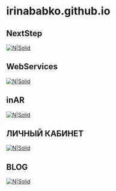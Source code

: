 # irinababko.github.io
## NextStep
[![N|Solid](https://irinababko.github.io/img/NextStep.png)](https://irinababko.github.io/NextStep/index.html)
## WebServices
[![N|Solid](https://irinababko.github.io/WS/images/banner-2.png)](https://irinababko.github.io/WS/index.html)
## inAR
[![N|Solid](https://irinababko.github.io/in_AR/img/screen-mini.jpg)](https://irinababko.github.io/in_AR/index.html)
## ЛИЧНЫЙ КАБИНЕТ
[![N|Solid](https://irinababko.github.io/img/cab-1.jpg)](https://irinababko.github.io/profile.html)
## BLOG
[![N|Solid](https://irinababko.github.io/img/blog-1.jpg)](https://irinababko.github.io/blog.html)


